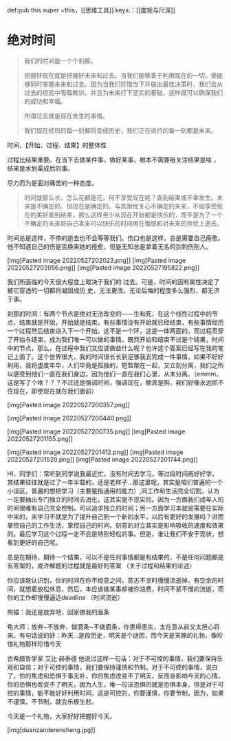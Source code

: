 def:pub this  super =this，[[思维工具]]
keys:：[[度规与尺深]]

# 绝对时间

> 我们的时间是一个个刹那。
> 
> 把握好现在就是把握好未来和过去。当我们能够善于利用现在的一切，便能够同时掌握未来和过去。因为当我们珍惜当下并做出最佳决策时，我们会从过去的经验中吸取教训，并且为未来打下坚实的基础，这样就可以确保我们的成功和幸福。
> 
> 所谓过去就是现在发生的事情。
> 
> 我们现在经历的每一刻都将变成历史，我们正在进行的每一刻都是未来。


时间，【开始、过程、结果】的整体性

过程比结果重要。在当下去做某件事，做好某事，根本不需要哦关注结果是啥 ，结果是水到渠成后的事。

尽力而为是面对痛苦的一种态度。

> 时间就那么长，怎么花都是花，何不享受现在呢？直到结束或不幸发生。未来是不确定的，但现在是确定的，与其担忧关心不确定的未来，不如享受现在的美好直到结束，那么这样至少从现在开始都是快乐的，而不是为了一个不确定的未来将自己本来可以快乐的时间用在悔恨和对未来的担忧上逝去。

时间总是这样，不停的逝去也不会等等我们。伤口也是这样，总是需要自己痊愈。他不知道自己的伤是否换来她的痊愈，但是无知总是拿着无名的剑刺伤别人。


[img[Pasted image 20220527202023.png]]
[img[Pasted image 20220527202056.png]] 
  [img[Pasted image 20220527195822.png]]

我们所面临的今天很大程度上取决于我们的 过去。可是，时间的固有属性决定了被它穿透的一切都将凝固成历 史，无法更改。无论后悔的程度多么强烈，都无济于事。


刹那的时间：有两个节点是绝对无法改变的——生和死，在这个线性过程中的节点，结束就是开始，开始就是结束，有些事情没有开始就已经结束，有些事情经历一个过程然后结束进入下一个开始。这不是一个环，这是一体两面的，而过程贯穿了开始与结束，成为我们唯一可以做的事情。既然开始和结束不过是个结果，时间中的节点，那么，在过程中我们又应该做些什么呢？也许这个答案已经写在我的笔记上面了。这个世界很大，我的时间很长长到足够我去完成一件事情，如果不好好利用，我将虚度年华，人们毕竟是孤独的，短暂聚在一起，又立刻分离，我们之所以感受到他们一直在我们身边，因为他们一直在我们心里，从未分离。（emmm，这是写了个啥？？？不过还是强调时间，强调现在，额真是狗，我们好像永远抓不住现在，即使现在就在我们面前）



[img[Pasted image 20220527200357.png]]

[img[Pasted image 20220527200440.png]]

[img[Pasted image 20220527200735.png]]
[img[Pasted image 20220527201155.png]]

[img[Pasted image 20220527201412.png]]
[img[Pasted image 20220527201520.png]]
[img[Pasted image 20220527201744.png]]


HI，同学们：常听到同学说我最近忙，没有时间去学习，等过段时间再好好学，其结果往往就是过了一年半载的，还是老样子…那这里呢，其实是咱们普遍的一个小误区，普遍的想把学习（主要是指通用的能力）,同工作和生活完全切割，认为一定要抽出专门独立的时间去消化，这其实是不现实的。因为一方面我们成年人的时间很难有自己完全控制，可以追求独立的时间；另一方面学习本就是需要在实际中来的，来学习不就是为了提升自己到一个新的水平，以后有更好的发展吗？进而掌控自己的工作生活，掌控自己的时间。刻意的对立其实是影响吸收的速度和效果的。最后学习这个过程一定不会是特别轻松的事。但是，谁让我们不安于现状，想看到更好的自己呢。
  


总是在期待，期待一个结果，可以不是任何事情都是有结果的，不是任何问题都是有答案的，或许解题的过程就是最好的答案
（关于过程和结果的论述）



你应该能认识到，你的时间在你不经意之间，意志不坚时慢慢流逝掉，有空余的时间，就想着放松休息，然后，本应该做某事却被你浪费，时间不紧不慢的流逝，而你的工作却慢慢逼近deadline
（时间流逝）


熊猫：我还是放弃吧，回家做我的面条

龟大师：放弃~不放弃，做面条~不做面条，你患得患失，太在意从前又太担心将来。有句话说的好：昨天...是段历史，明天是个谜团，而今天是天赐的礼物，像珍惜礼物那样珍惜今天

古希腊哲学家 艾比·赫泰德 他说过这样一句话：对于不可控的事情，我们要保持乐观和自信；对于可控的事情，我们要保持谨慎和节制。对于不可控的事情，说白了，你的焦虑和恐惧于事无补，你的焦虑改变不了明天，反而会影响今天的心情，你的恐惧也改变不了明天，因为人生，唯一应该恐惧的就是恐惧本身。但是对于可控的事情，能不能好好利用时间，这是可控的，你要谨慎，你要节制，因为，如果不谨慎，不节制，就会乐极生悲。

今天是一个礼物，大家好好把握好今天。


[img[duanzanderensheng.jpg]]